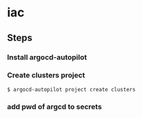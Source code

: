 # iac

## Steps
### Install argocd-autopilot

### Create clusters project
```
$ argocd-autopilot project create clusters
```
### add pwd of argcd to secrets
